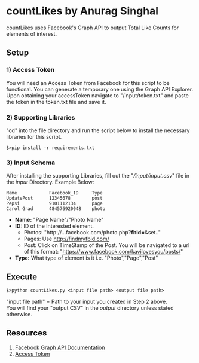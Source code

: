 # countLikes by Anurag Singhal

countLikes uses Facebook's Graph API to output Total Like Counts for elements of interest.

## Setup

### 1) Access Token
You will need an Access Token from Facebook for this script to be functional. You can generate a temporary one using the Graph API Explorer. Upon obtaining your accessToken navigate to "/input/token.txt" and paste the token in the token.txt file and save it.
### 2) Supporting Libraries
"cd" into the file directory and run the script below to install the necessary libraries for this script.

    $>pip install -r requirements.txt

### 3) Input Schema
After installing the supporting Libraries, fill out the "_/input/input.csv_" file in the _input_ Directory. Example Below:

    Name 	 		Facebook_ID     Type
    UpdatePost    	12345678        post
    Pepsi    		9101112134      page
    Carol Grad  	484576920048    photo
    
- **Name:** "Page Name"/"Photo Name"
- **ID:** ID of the Interested element.
    - Photos: "http://...facebook.com/photo.php?**fbid=<PHOTO FACEBOOK ID>**&set.."
    - Pages: Use http://findmyfbid.com/
    - Post: Click on TimeStamp of the Post. You will be navigated to a url of this format: "https://www.facebook.com/kavilovesyou/posts/<POST FACEBOOK ID>"
- **Type:** What type of element is it i.e. "Photo","Page","Post"

## Execute
    $>python countLikes.py <input file path> <output file path>

"input file path" = Path to your input you created in Step 2 above.    
You will find your "output CSV" in the _output_ directory unless stated otherwise.

## Resources
1. [Facebook Graph API Documentation](https://developers.facebook.com/docs/graph-api)
2. [Access Token](https://developers.facebook.com/docs/facebook-login/access-tokens)
